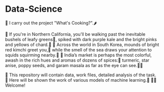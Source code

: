 # Data-Science
🍲 I carry out the project "What's Cooking?".🌶

🔻 If you're in Northern California, you'll be walking past the inevitable bushels of leafy greens🥬, spiked with dark purple kale and the bright pinks and yellows of chard.🍑
🔻 Across the world in South Korea, mounds of bright red kimchi greet you,🥘 while the smell of the sea draws your attention to squids squirming nearby.🍤
🔻 India’s market is perhaps the most colorful, awash in the rich hues and aromas of dozens of spices:🍜 turmeric, star anise, poppy seeds, and garam masala as far as the eye can see.🧂🍛

🔸 This repository will contain data, work files, detailed analysis of the task.
🔸 Here will be shown the work of various models of machine learning.🤖
✋🏻 Welcome!
